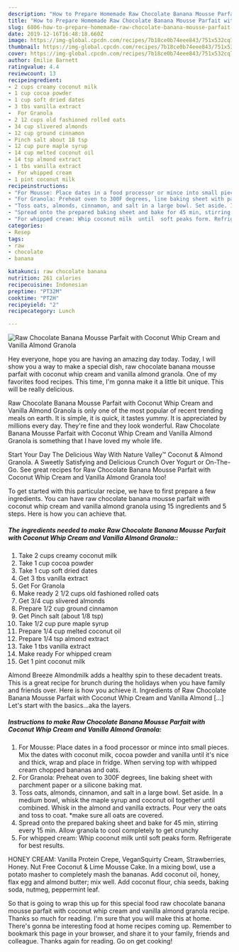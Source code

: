 ```yaml
---
description: "How to Prepare Homemade Raw Chocolate Banana Mousse Parfait with Coconut Whip Cream and Vanilla Almond Granola"
title: "How to Prepare Homemade Raw Chocolate Banana Mousse Parfait with Coconut Whip Cream and Vanilla Almond Granola"
slug: 6806-how-to-prepare-homemade-raw-chocolate-banana-mousse-parfait-with-coconut-whip-cream-and-vanilla-almond-granola
date: 2019-12-16T16:48:18.660Z
image: https://img-global.cpcdn.com/recipes/7b18ce0b74eee843/751x532cq70/raw-chocolate-banana-mousse-parfait-with-coconut-whip-cream-and-vanilla-almond-granola-recipe-main-photo.jpg
thumbnail: https://img-global.cpcdn.com/recipes/7b18ce0b74eee843/751x532cq70/raw-chocolate-banana-mousse-parfait-with-coconut-whip-cream-and-vanilla-almond-granola-recipe-main-photo.jpg
cover: https://img-global.cpcdn.com/recipes/7b18ce0b74eee843/751x532cq70/raw-chocolate-banana-mousse-parfait-with-coconut-whip-cream-and-vanilla-almond-granola-recipe-main-photo.jpg
author: Emilie Barnett
ratingvalue: 4.4
reviewcount: 13
recipeingredient:
- 2 cups creamy coconut milk
- 1 cup cocoa powder
- 1 cup soft dried dates
- 3 tbs vanilla extract
-  For Granola
- 2 12 cups old fashioned rolled oats
- 34 cup slivered almonds
- 12 cup ground cinnamon
- Pinch salt about 18 tsp
- 12 cup pure maple syrup
- 14 cup melted coconut oil
- 14 tsp almond extract
- 1 tbs vanilla extract
-  For whipped cream
- 1 pint coconut milk
recipeinstructions:
- "For Mousse: Place dates in a food processor or mince into small pieces. Mix the dates with coconut milk, cocoa powder and vanilla until it&#39;s nice and thick, wrap and place in fridge. When serving top with whipped cream chopped bananas and oats."
- "For Granola: Preheat oven to 300F degrees, line baking sheet with parchment paper or a silicone baking mat."
- "Toss oats, almonds, cinnamon, and salt in a large bowl. Set aside. In a medium bowl, whisk the maple syrup and coconut oil together until combined. Whisk in the almond and vanilla extracts. Pour very the oats and toss to coat. *make sure all oats are covered."
- "Spread onto the prepared baking sheet and bake for 45 min, stirring every 15 min. Allow granola to cool completely to get crunchy"
- "For whipped cream: Whip coconut milk  until  soft peaks form. Refrigerate for best results."
categories:
- Resep
tags:
- raw
- chocolate
- banana

katakunci: raw chocolate banana
nutrition: 261 calories
recipecuisine: Indonesian
preptime: "PT32M"
cooktime: "PT2H"
recipeyield: "2"
recipecategory: Lunch

---
```



![Raw Chocolate Banana Mousse Parfait with Coconut Whip Cream and Vanilla Almond Granola](https://img-global.cpcdn.com/recipes/7b18ce0b74eee843/751x532cq70/raw-chocolate-banana-mousse-parfait-with-coconut-whip-cream-and-vanilla-almond-granola-recipe-main-photo.jpg)

Hey everyone, hope you are having an amazing day today. Today, I will show you a way to make a special dish, raw chocolate banana mousse parfait with coconut whip cream and vanilla almond granola. One of my favorites food recipes. This time, I'm gonna make it a little bit unique. This will be really delicious.

Raw Chocolate Banana Mousse Parfait with Coconut Whip Cream and Vanilla Almond Granola is only one of the most popular of recent trending meals on earth. It is simple, it is quick, it tastes yummy. It is appreciated by millions every day. They're fine and they look wonderful. Raw Chocolate Banana Mousse Parfait with Coconut Whip Cream and Vanilla Almond Granola is something that I have loved my whole life.

Start Your Day The Delicious Way With Nature Valley™ Coconut &amp; Almond Granola. A Sweetly Satisfying and Delicious Crunch Over Yogurt or On-The-Go. See great recipes for Raw Chocolate Banana Mousse Parfait with Coconut Whip Cream and Vanilla Almond Granola too!


To get started with this particular recipe, we have to first prepare a few ingredients. You can have raw chocolate banana mousse parfait with coconut whip cream and vanilla almond granola using 15 ingredients and 5 steps. Here is how you can achieve that.

##### The ingredients needed to make Raw Chocolate Banana Mousse Parfait with Coconut Whip Cream and Vanilla Almond Granola::

1. Take 2 cups creamy coconut milk
1. Take 1 cup cocoa powder
1. Take 1 cup soft dried dates
1. Get 3 tbs vanilla extract
1. Get  For Granola
1. Make ready 2 1/2 cups old fashioned rolled oats
1. Get 3/4 cup slivered almonds
1. Prepare 1/2 cup ground cinnamon
1. Get Pinch salt (about 1/8 tsp)
1. Take 1/2 cup pure maple syrup
1. Prepare 1/4 cup melted coconut oil
1. Prepare 1/4 tsp almond extract
1. Take 1 tbs vanilla extract
1. Make ready  For whipped cream
1. Get 1 pint coconut milk


Almond Breeze Almondmilk adds a healthy spin to these decadent treats. This is a great recipe for brunch during the holidays when you have family and friends over. Here is how you achieve it. Ingredients of Raw Chocolate Banana Mousse Parfait with Coconut Whip Cream and Vanilla Almond […] Let&#39;s start with the basics…aka the layers. 

##### Instructions to make Raw Chocolate Banana Mousse Parfait with Coconut Whip Cream and Vanilla Almond Granola:

1. For Mousse: Place dates in a food processor or mince into small pieces. Mix the dates with coconut milk, cocoa powder and vanilla until it&#39;s nice and thick, wrap and place in fridge. When serving top with whipped cream chopped bananas and oats.
1. For Granola: Preheat oven to 300F degrees, line baking sheet with parchment paper or a silicone baking mat.
1. Toss oats, almonds, cinnamon, and salt in a large bowl. Set aside. In a medium bowl, whisk the maple syrup and coconut oil together until combined. Whisk in the almond and vanilla extracts. Pour very the oats and toss to coat. *make sure all oats are covered.
1. Spread onto the prepared baking sheet and bake for 45 min, stirring every 15 min. Allow granola to cool completely to get crunchy
1. For whipped cream: Whip coconut milk  until  soft peaks form. Refrigerate for best results.


HONEY CREAM: Vanilla Protein Crepe, VeganSquirty Cream, Strawberries, Honey. Nut Free Coconut &amp; Lime Mousse Cake. In a mixing bowl, use a potato masher to completely mash the bananas. Add coconut oil, honey, flax egg and almond butter; mix well. Add coconut flour, chia seeds, baking soda, nutmeg, peppermint leaf. 

So that is going to wrap this up for this special food raw chocolate banana mousse parfait with coconut whip cream and vanilla almond granola recipe. Thanks so much for reading. I'm sure that you will make this at home. There's gonna be interesting food at home recipes coming up. Remember to bookmark this page in your browser, and share it to your family, friends and colleague. Thanks again for reading. Go on get cooking!
